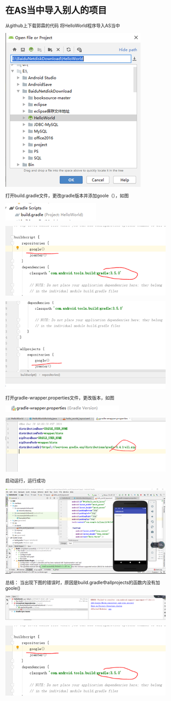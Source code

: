 # 在AS当中导入别人的项目
从github上下载郭霖的代码
将HelloWorld程序导入AS当中

![image](https://github.com/Ceaull/2017267216_android/blob/master/project2/images/1.PNG)

打开build.gradle文件，更改gradle版本并添加goole（），如图

![image](https://github.com/Ceaull/2017267216_android/blob/master/project2/images/3.1.png)

![image](https://github.com/Ceaull/2017267216_android/blob/master/project2/images/3.2.png)

![image](https://github.com/Ceaull/2017267216_android/blob/master/project2/images/3.3.png)

打开gradle-wrapper.properties文件，更改版本，如图

![image](https://github.com/Ceaull/2017267216_android/blob/master/project2/images/4.1.png)

![image](https://github.com/Ceaull/2017267216_android/blob/master/project2/images/4.2.png)

启动运行，运行成功

![image](https://github.com/Ceaull/2017267216_android/blob/master/project2/images/5.PNG)

总结：
当出现下图的错误时，原因是build.gradle中allprojects的函数内没有加goole()

![image](https://github.com/Ceaull/2017267216_android/blob/master/project2/images/last.PNG)

![image](https://github.com/Ceaull/2017267216_android/blob/master/project2/images/3.2.png)
